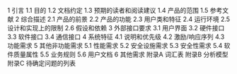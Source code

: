 1   引言
  1.1   目的
  1.2   文档约定
  1.3   预期的读者和阅读建议
  1.4   产品的范围
  1.5   参考文献
  2   综合描述
  2.1   产品的前景
  2.2   产品的功能
  2.3   用户类和特征
  2.4   运行环境
  2.5   设计和实现上的限制
  2.6   假设和依赖
  3   外部接口要求
  3.1   用户界面
  3.2   硬件接口
  3.3   软件接口
  3.4   通信接口
  4   系统特征
  4.1   说明和优先级
  4.2   激励/响应序列
  4.3   功能需求
  5   其他非功能需求
  5.1   性能需求
  5.2   安全设施需求
  5.3   安全性需求
  5.4   软件质量属性
  5.5   业务规则
  5.6   用户文档
  6   其他需求
  附录A   词汇表
  附录B   分析模型
  附录C   待确定问题的列表